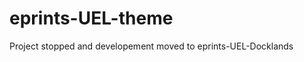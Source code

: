 eprints-UEL-theme
=================


Project stopped and developement moved to eprints-UEL-Docklands
